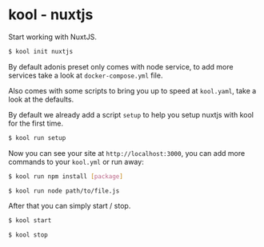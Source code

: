 # kool - nuxtjs

Start working with NuxtJS.

```bash
$ kool init nuxtjs
```

By default adonis preset only comes with node service, to add more services take a look at `docker-compose.yml` file.

Also comes with some scripts to bring you up to speed at `kool.yaml`, take a look at the defaults.

By default we already add a script `setup` to help you setup nuxtjs with kool for the first time.

```bash
$ kool run setup
```

Now you can see your site at `http://localhost:3000`, you can add more commands to your `kool.yml` or run away:

```bash
$ kool run npm install [package]
```

```bash
$ kool run node path/to/file.js
```

After that you can simply start / stop.

```bash
$ kool start
```

```bash
$ kool stop
```
